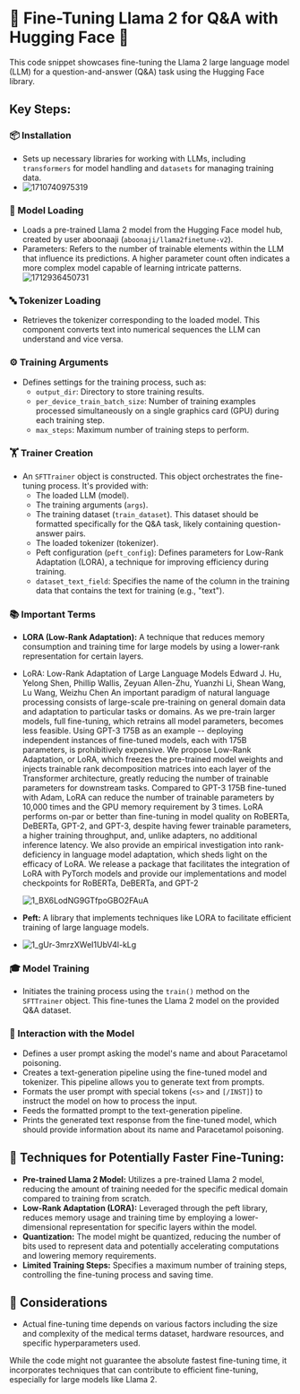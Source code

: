 # 🚀 Fine-Tuning Llama 2 for Q&A with Hugging Face 🤖

This code snippet showcases fine-tuning the Llama 2 large language model (LLM) for a question-and-answer (Q&A) task using the Hugging Face library.

## Key Steps:

### 📦 Installation
- Sets up necessary libraries for working with LLMs, including `transformers` for model handling and `datasets` for managing training data.
- ![1710740975319](https://github.com/CNS-PRADHYUMNA/llama2v2_peft/assets/152390152/1b5b1ba2-1c63-4cf7-b791-0cb1e6d203f0)

### 🧩 Model Loading
- Loads a pre-trained Llama 2 model from the Hugging Face model hub, created by user aboonaaji (`aboonaji/llama2finetune-v2`).
- Parameters: Refers to the number of trainable elements within the LLM that influence its predictions. A higher parameter count often indicates a more complex model capable of learning intricate patterns.
  ![1712936450731](https://github.com/CNS-PRADHYUMNA/llama2v2_peft/assets/152390152/e6515259-e984-41e9-a50a-06bbdef699b7)

### 🔤 Tokenizer Loading
- Retrieves the tokenizer corresponding to the loaded model. This component converts text into numerical sequences the LLM can understand and vice versa.

### ⚙️ Training Arguments
- Defines settings for the training process, such as:
  - `output_dir`: Directory to store training results.
  - `per_device_train_batch_size`: Number of training examples processed simultaneously on a single graphics card (GPU) during each training step.
  - `max_steps`: Maximum number of training steps to perform.

### 🏋️ Trainer Creation
- An `SFTTrainer` object is constructed. This object orchestrates the fine-tuning process. It's provided with:
  - The loaded LLM (model).
  - The training arguments (`args`).
  - The training dataset (`train_dataset`). This dataset should be formatted specifically for the Q&A task, likely containing question-answer pairs.
  - The loaded tokenizer (tokenizer).
  - Peft configuration (`peft_config`): Defines parameters for Low-Rank Adaptation (LORA), a technique for improving efficiency during training.
  - `dataset_text_field`: Specifies the name of the column in the training data that contains the text for training (e.g., "text").

### 📚 Important Terms
- **LORA (Low-Rank Adaptation):** A technique that reduces memory consumption and training time for large models by using a lower-rank representation for certain layers.
- LoRA: Low-Rank Adaptation of Large Language Models
Edward J. Hu, Yelong Shen, Phillip Wallis, Zeyuan Allen-Zhu, Yuanzhi Li, Shean Wang, Lu Wang, Weizhu Chen
An important paradigm of natural language processing consists of large-scale pre-training on general domain data and adaptation to particular tasks or domains. As we pre-train larger models, full fine-tuning, which retrains all model parameters, becomes less feasible. Using GPT-3 175B as an example -- deploying independent instances of fine-tuned models, each with 175B parameters, is prohibitively expensive. We propose Low-Rank Adaptation, or LoRA, which freezes the pre-trained model weights and injects trainable rank decomposition matrices into each layer of the Transformer architecture, greatly reducing the number of trainable parameters for downstream tasks. Compared to GPT-3 175B fine-tuned with Adam, LoRA can reduce the number of trainable parameters by 10,000 times and the GPU memory requirement by 3 times. LoRA performs on-par or better than fine-tuning in model quality on RoBERTa, DeBERTa, GPT-2, and GPT-3, despite having fewer trainable parameters, a higher training throughput, and, unlike adapters, no additional inference latency. We also provide an empirical investigation into rank-deficiency in language model adaptation, which sheds light on the efficacy of LoRA. We release a package that facilitates the integration of LoRA with PyTorch models and provide our implementations and model checkpoints for RoBERTa, DeBERTa, and GPT-2

  ![1_BX6LodNG9GTfpoGBO2FAuA](https://github.com/CNS-PRADHYUMNA/llama2v2_peft/assets/152390152/2df8b528-3353-4130-b7e0-2d73db75b627)

- **Peft:** A library that implements techniques like LORA to facilitate efficient training of large language models.
- ![1_gUr-3mrzXWeI1UbV4l-kLg](https://github.com/CNS-PRADHYUMNA/llama2v2_peft/assets/152390152/5664598d-e90b-43cf-8fbb-0f0bb57ed58e)


### 🎓 Model Training
- Initiates the training process using the `train()` method on the `SFTTrainer` object. This fine-tunes the Llama 2 model on the provided Q&A dataset.

### 🤝 Interaction with the Model
- Defines a user prompt asking the model's name and about Paracetamol poisoning.
- Creates a text-generation pipeline using the fine-tuned model and tokenizer. This pipeline allows you to generate text from prompts.
- Formats the user prompt with special tokens (`<s>` and `[/INST]`) to instruct the model on how to process the input.
- Feeds the formatted prompt to the text-generation pipeline.
- Prints the generated text response from the fine-tuned model, which should provide information about its name and Paracetamol poisoning.

## 🚦 Techniques for Potentially Faster Fine-Tuning:
- **Pre-trained Llama 2 Model:** Utilizes a pre-trained Llama 2 model, reducing the amount of training needed for the specific medical domain compared to training from scratch.
- **Low-Rank Adaptation (LORA):** Leveraged through the peft library, reduces memory usage and training time by employing a lower-dimensional representation for specific layers within the model.
- **Quantization:** The model might be quantized, reducing the number of bits used to represent data and potentially accelerating computations and lowering memory requirements.
- **Limited Training Steps:** Specifies a maximum number of training steps, controlling the fine-tuning process and saving time.

## 🌟 Considerations
- Actual fine-tuning time depends on various factors including the size and complexity of the medical terms dataset, hardware resources, and specific hyperparameters used.

While the code might not guarantee the absolute fastest fine-tuning time, it incorporates techniques that can contribute to efficient fine-tuning, especially for large models like Llama 2.
